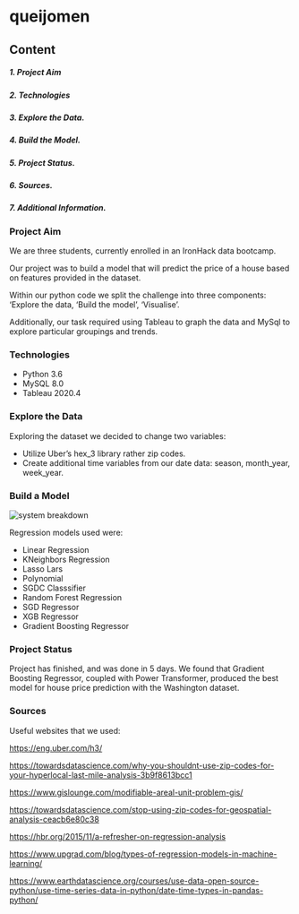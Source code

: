 # queijomen

## Content
##### 1. Project Aim
##### 2. Technologies
##### 3. Explore the Data.
##### 4. Build the Model.
##### 5. Project Status.
##### 6. Sources.
##### 7. Additional Information. 

### Project Aim
We are three students, currently enrolled in an IronHack data bootcamp. 

Our project was to build a model that will predict the price of a house based on features provided in the dataset. 

Within our python code we split the challenge into three components: ‘Explore the data, ‘Build the model’, ‘Visualise’. 

Additionally, our task required using Tableau to graph the data and MySql to explore particular groupings and trends.


### Technologies 
- Python 3.6
- MySQL 8.0
- Tableau 2020.4 

### Explore the Data
Exploring the dataset we decided to change two variables: 
* Utilize Uber’s hex_3 library rather zip codes.
* Create additional time variables from our date data: season, month_year, week_year. 

### Build a Model
![system breakdown](https://github.com/urgpan/quijoman/tree/main/data/Diagram.jpg?raw=false)

Regression models used were:
* Linear Regression
* KNeighbors Regression
* Lasso Lars
* Polynomial
* SGDC Classsifier
* Random Forest Regression
* SGD Regressor
* XGB Regressor
* Gradient Boosting Regressor

### Project Status
Project has finished, and was done in 5 days. We found that Gradient Boosting Regressor, coupled with Power Transformer, produced the best model for house price prediction with the Washington dataset. 

### Sources
Useful websites that we used:

https://eng.uber.com/h3/ 

https://towardsdatascience.com/why-you-shouldnt-use-zip-codes-for-your-hyperlocal-last-mile-analysis-3b9f8613bcc1

https://www.gislounge.com/modifiable-areal-unit-problem-gis/

https://towardsdatascience.com/stop-using-zip-codes-for-geospatial-analysis-ceacb6e80c38

https://hbr.org/2015/11/a-refresher-on-regression-analysis

https://www.upgrad.com/blog/types-of-regression-models-in-machine-learning/

https://www.earthdatascience.org/courses/use-data-open-source-python/use-time-series-data-in-python/date-time-types-in-pandas-python/
